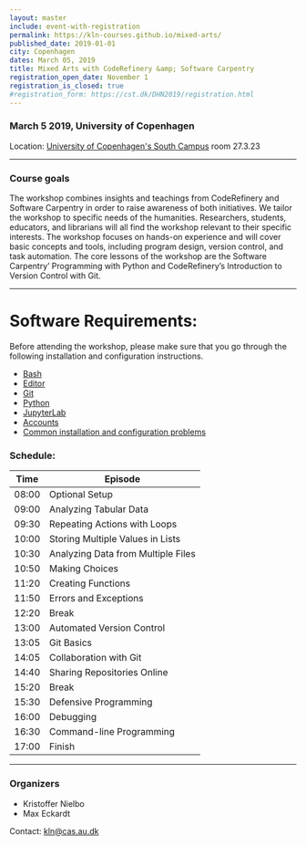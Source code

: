 ```yaml
---
layout: master
include: event-with-registration
permalink: https://kln-courses.github.io/mixed-arts/
published_date: 2019-01-01
city: Copenhagen 
dates: March 05, 2019
title: Mixed Arts with CodeRefinery &amp; Software Carpentry
registration_open_date: November 1
registration_is_closed: true
#registration_form: https://cst.dk/DHN2019/registration.html
---
```


### March 5 2019, University of Copenhagen 

Location: [University of Copenhagen's South Campus](https://goo.gl/maps/XdJXMDtVPLQ2) room 27.3.23

---

### Course goals

The workshop combines insights and teachings from CodeRefinery and Software Carpentry in order to raise awareness of both initiatives. We tailor the workshop to specific needs of the humanities. Researchers, students, educators, and librarians will all find the workshop relevant to their specific interests. The workshop focuses on hands-on experience and will cover basic concepts and tools, including program design, version control, and task automation. The core lessons of the workshop are the Software Carpentry’ Programming with Python and CodeRefinery’s Introduction to Version Control with Git.

---
  

# Software Requirements:
Before attending the workshop, please make sure that you 
go through the following installation and configuration instructions.

  - [Bash](https://coderefinery.github.io/installation/bash/)
  - [Editor](https://coderefinery.github.io/installation/editors/)
  - [Git](https://coderefinery.github.io/installation/git/)
  - [Python](https://coderefinery.github.io/installation/python/)
  - [JupyterLab](https://coderefinery.github.io/installation/jupyter)
  - [Accounts](https://coderefinery.github.io/installation/#accounts)
  - [Common installation and configuration problems](https://coderefinery.github.io/installation/troubleshooting/)


### Schedule:
  
   Time | Episode
    --- |---
    08:00 |	Optional Setup
    09:00 |	Analyzing Tabular Data
    09:30 |	Repeating Actions with Loops
    10:00 |	Storing Multiple Values in Lists
    10:30 |	Analyzing Data from Multiple Files
    10:50 |	Making Choices
    11:20 |	Creating Functions
    11:50 |	Errors and Exceptions
    12:20 |	Break
    13:00 |	Automated Version Control
    13:05 |	Git Basics
    14:05 |	Collaboration with Git
    14:40 |	Sharing Repositories Online
    15:20 |	Break
    15:30 |	Defensive Programming
    16:00 |	Debugging
    16:30 |	Command-line Programming
    17:00 |	Finish

---

### Organizers

- Kristoffer Nielbo
- Max Eckardt

Contact: kln@cas.au.dk

